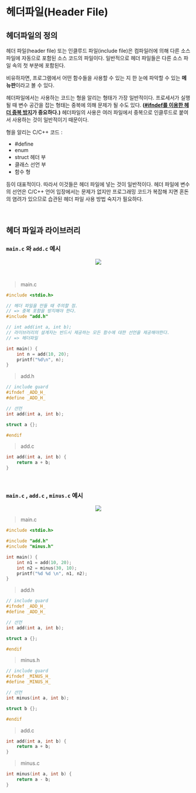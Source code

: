 # 헤더파일(Header File)

## 헤더파일의 정의

헤더 파일(header file) 또는 인클루드 파일(include file)은 컴파일러에 의해 다른 소스 파일에 자동으로 포함된 소스 코드의 파일이다. 일반적으로 헤더 파일들은 다른 소스 파일 속의 첫 부분에 포함된다.

비유하자면, 프로그램에서 어떤 함수들을 사용할 수 있는 지 한 눈에 파악할 수 있는 **메뉴판**이라고 볼 수 있다.

헤더파일에서는 사용하는 코드는 형을 알리는 형태가 가장 일반적이다. 프로세서가 실행 될 때 변수 공간을 잡는 형태는 중복에 의해 문제가 될 수도 있다. **([#ifndef를 이용한 헤더 중복 방지](https://dhhwang89.tistory.com/59)가 중요하다.)** 헤더파일의 사용은 여러 파일에서 중복으로 인클루드로 붙여서 사용하는 것이 일반적이기 때문이다.

형을 알리는 C/C++ 코드 :

- #define
- enum
- struct 헤더 부
- 클래스 선언 부
- 함수 형

등이 대표적이다. 따라서 이것들은 헤더 파일에 넣는 것이 일반적이다. 헤더 파일에 변수의 선언은 C/C++ 언어 입장에서는 문제가 없지만 프로그래밍 코드가 복잡해 지면 혼돈의 염려가 있으므로 습관된 헤더 파일 사용 방법 숙지가 필요하다.

<br>

## 헤더 파일과 라이브러리

### `main.c` 와 `add.c` 예시

<p align='center'>
<img src='https://user-images.githubusercontent.com/39554623/54333059-46340900-4664-11e9-9421-6bb4cc210b90.PNG'>
</p>

<br>

> main.c

```c
#include <stdio.h>

// 헤더 파일을 만들 때 주의할 점.
// => 중복 포함을 방지해야 한다.
#include "add.h"

// int add(int a, int b);
// 라이브러리의 설계자는 반드시 제공하는 모든 함수에 대한 선언을 제공해야한다.
// => 헤더파일

int main() {
	int n = add(10, 20);
	printf("%d\n", n);
}
```

> add.h

```c
// include guard
#ifndef _ADD_H_
#define _ADD_H_

// 선언
int add(int a, int b);

struct a {};

#endif
```

> add.c

```c
int add(int a, int b) {
	return a + b;
}
```

<br>

### `main.c` , `add.c` , `minus.c` 예시

<p align='center'>
<img src='https://user-images.githubusercontent.com/39554623/54333061-46cc9f80-4664-11e9-970e-07599ebab59c.PNG'>
</p>

> main.c

```c
#include <stdio.h>

#include "add.h"
#include "minus.h"

int main() {
	int n1 = add(10, 20);
    int n2 = minus(30, 10);
	printf("%d %d \n", n1, n2);
}
```

> add.h

```c
// include guard
#ifndef _ADD_H_
#define _ADD_H_

// 선언
int add(int a, int b);

struct a {};

#endif
```

> minus.h

```c
// include guard
#ifndef _MINUS_H_
#define _MINUS_H_

// 선언
int minus(int a, int b);

struct b {};

#endif
```

> add.c

```c
int add(int a, int b) {
	return a + b;
}
```

> minus.c

```c
int minus(int a, int b) {
	return a - b;
}
```